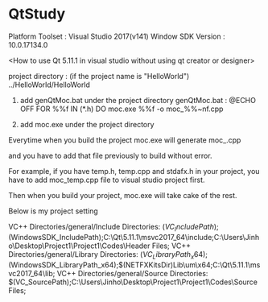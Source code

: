 # QtStudy

Platform Toolset : Visual Studio 2017(v141) 
Window SDK Version : 10.0.17134.0

<How to use Qt 5.11.1 in visual studio without using qt creator or designer> 

project directory : (if the project name is "HelloWorld") ../HelloWorld/HelloWorld

1. add genQtMoc.bat under the project directory
  genQtMoc.bat :
    @ECHO OFF
    FOR %%f IN (*.h) DO moc.exe %%f -o moc_%%~nf.cpp

2. add moc.exe under the project directory 

  Everytime when you build the project moc.exe will generate moc_<headerFileName>.cpp 
  
  and you have to add that file previously to build without error.   
  
  For example, if you have temp.h, temp.cpp and stdafx.h in your project, you have to add moc_temp.cpp file to visual studio project first.
  
  Then when you build your project, moc.exe will take cake of the rest. 
  
  
Below is my project setting
  
  VC++ Directories/general/Include Directories: $(VC_IncludePath);$(WindowsSDK_IncludePath);C:\Qt\5.11.1\msvc2017_64\include;C:\Users\Jinho\Desktop\Project1\Project1\Codes\Header Files;
  VC++ Directories/general/Library Directories: $(VC_LibraryPath_x64);$(WindowsSDK_LibraryPath_x64);$(NETFXKitsDir)Lib\um\x64;C:\Qt\5.11.1\msvc2017_64\lib;
  VC++ Directories/general/Source Directories: $(VC_SourcePath);C:\Users\Jinho\Desktop\Project1\Project1\Codes\Source Files;
  
